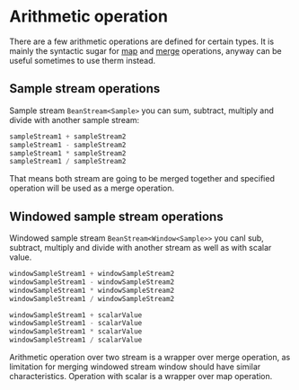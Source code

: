 Arithmetic operation
========

There are a few arithmetic operations are defined for certain types. It is mainly the syntactic sugar for [map](map-operation.md) and [merge](merge-operation.md) operations, anyway can be useful sometimes to use therm instead.

Sample stream operations
---------

Sample stream `BeanStream<Sample>` you can sum, subtract, multiply and divide with another sample stream:

```kotlin
sampleStream1 + sampleStream2
sampleStream1 - sampleStream2
sampleStream1 * sampleStream2
sampleStream1 / sampleStream2
```

That means both stream are going to be merged together and specified operation will be used as a merge operation.

Windowed sample stream operations
--------

Windowed sample stream `BeanStream<Window<Sample>>` you canl sub, subtract, multiply and divide with another stream as well as with scalar value. 

```kotlin
windowSampleStream1 + windowSampleStream2
windowSampleStream1 - windowSampleStream2
windowSampleStream1 * windowSampleStream2
windowSampleStream1 / windowSampleStream2

windowSampleStream1 + scalarValue
windowSampleStream1 - scalarValue
windowSampleStream1 * scalarValue
windowSampleStream1 / scalarValue
```

Arithmetic operation over two stream is a wrapper over merge operation, as limitation for merging windowed stream window should have similar characteristics. Operation with scalar is a wrapper over map operation.